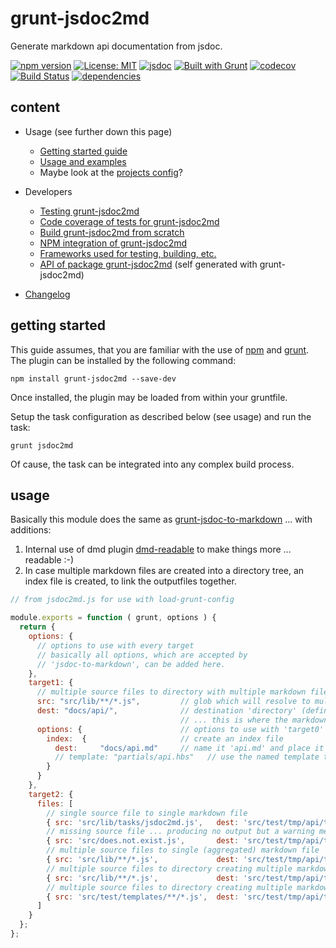 # grunt-jsdoc2md

Generate markdown api documentation from jsdoc.  

[![npm version](https://img.shields.io/npm/v/grunt-jsdoc2md?color=blue)](https://www.npmjs.com/package/grunt-jsdoc2md)
[![License: MIT](https://img.shields.io/badge/License-MIT-blue.svg)](https://opensource.org/licenses/MIT)
[![jsdoc](https://img.shields.io/static/v1?label=jsdoc&message=%20api%20&color=blue)](https://jsdoc.app/)
[![Built with Grunt](https://cdn.gruntjs.com/builtwith.svg)](https://gruntjs.com/)
[![codecov](https://codecov.io/gh/db-developer/grunt-jsdoc2md/branch/master/graph/badge.svg)](https://codecov.io/gh/db-developer/grunt-jsdoc2md)
[![Build Status](https://travis-ci.com/db-developer/grunt-jsdoc2md.svg?branch=master)](https://travis-ci.com/db-developer/grunt-jsdoc2md)
[![dependencies](https://david-dm.org/db-developer/grunt-jsdoc2md.svg)](https://david-dm.org/)

## content ##

* Usage (see further down this page)
  * [Getting started guide](#getting-started)
  * [Usage and examples](#usage)
  * Maybe look at the [projects config](.conf/grunt/jsdoc2md.js)?

* Developers
  * [Testing grunt-jsdoc2md](docs/grunt.md#testing)
  * [Code coverage of tests for grunt-jsdoc2md](docs/grunt.md#code-coverage)
  * [Build grunt-jsdoc2md from scratch](docs/grunt.md#building)
  * [NPM integration of grunt-jsdoc2md](docs/grunt.md#npm_integration)
  * [Frameworks used for testing, building, etc.](docs/frameworks.md)
  * [API of package grunt-jsdoc2md](docs/api.index.md) (self generated with grunt-jsdoc2md)

* [Changelog](docs/changelog.md)

## getting started ##

This guide assumes, that you are familiar with the use of
[npm](https://npmjs.com "Homepage of npm") and
[grunt](https://gruntjs.com "Homepage of grunt").  
The plugin can be installed by the following command:

<code>npm install grunt-jsdoc2md --save-dev</code>

Once installed, the plugin may be loaded from within your gruntfile.  

Setup the task configuration as described below (see usage) and run the task:  

<code>grunt jsdoc2md</code>

Of cause, the task can be integrated into any complex build process.

## usage ##

Basically this module does the same as [grunt-jsdoc-to-markdown](https://www.npmjs.com/package/grunt-jsdoc-to-markdown) ... with additions:

1. Internal use of dmd plugin [dmd-readable](https://www.npmjs.com/package/dmd-readable) to make things more ... readable :-)
2. In case multiple markdown files are created into a directory tree, an index file is created, to link the outputfiles together.

```javascript
// from jsdoc2md.js for use with load-grunt-config

module.exports = function ( grunt, options ) {
  return {
    options: {
      // options to use with every target
      // basically all options, which are accepted by
      // 'jsdoc-to-markdown', can be added here.
    },
    target1: {
      // multiple source files to directory with multiple markdown files
      src: "src/lib/**/*.js",         // glob which will resolve to multiple sourcefiles
      dest: "docs/api/",              // destination 'directory' (defined by ending slash)
                                      // ... this is where the markdown files will be created.
      options: {                      // options to use with 'target0'
        index:  {                     // create an index file
          dest:     "docs/api.md"     // name it 'api.md' and place it in the docs directory.
          // template: "partials/api.hbs"   // use the named template to create the index file.
        }
      }
    },
    target2: {
      files: [
        // single source file to single markdown file
        { src: 'src/lib/tasks/jsdoc2md.js',   dest: 'src/test/tmp/api/tofile/1/jsdoc2md.md'       },
        // missing source file ... producing no output but a warning message
        { src: 'src/does.not.exist.js',       dest: 'src/test/tmp/api/tofile/2/missing.src.md'    },
        // multiple source files to single (aggregated) markdown file
        { src: 'src/lib/**/*.js',             dest: 'src/test/tmp/api/tofile/3/aggregated.api.md' },
        // multiple source files to directory creating multiple markdown files
        { src: 'src/lib/**/*.js',             dest: 'src/test/tmp/api/tofile/4/' },
        // multiple source files to directory creating multiple markdown files
        { src: 'src/test/templates/**/*.js',  dest: 'src/test/tmp/api/tofile/5/' }
      ]
    }
  };
};
```
